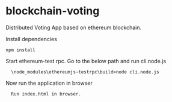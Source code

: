 # blockchain-voting
Distributed Voting App based on ethereum blockchain.

Install dependencies 
```
npm install
```

Start ethereum-test rpc.
Go to the below path and run cli.node.js
```
  \node_modules\ethereumjs-testrpc\build>node cli.node.js
```

Now run the application in browser
```
  Run index.html in browser.
```
